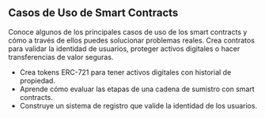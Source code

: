 ## Casos de Uso de Smart Contracts

Conoce algunos de los principales casos de uso de los smart contracts y cómo a través de ellos puedes solucionar problemas reales. Crea contratos para validar la identidad de usuarios, proteger activos digitales o hacer transferencias de valor seguras.

- Crea tokens ERC-721 para tener activos digitales con historial de propiedad.
- Aprende cómo evaluar las etapas de una cadena de sumistro con smart contracts.
- Construye un sistema de registro que valide la identidad de los usuarios.
